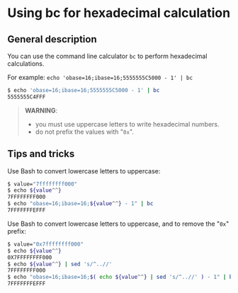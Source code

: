 # Using bc for hexadecimal calculation

## General description

You can use the command line calculator `bc` to perform hexadecimal calculations.

For example: `echo 'obase=16;ibase=16;5555555C5000 - 1' | bc`


```bash
$ echo 'obase=16;ibase=16;5555555C5000 - 1' | bc
5555555C4FFF
```

> **WARNING**: 
> * you must use uppercase letters to write hexadecimal numbers.
> * do not prefix the values with "`0x`".

## Tips and tricks

Use Bash to convert lowercase letters to uppercase:

```bash
$ value="7ffffffff000"
$ echo ${value^^}
7FFFFFFFF000
$ echo "obase=16;ibase=16;${value^^} - 1" | bc
7FFFFFFFEFFF
```

Use Bash to convert lowercase letters to uppercase, and to remove the "`0x`" prefix:


```bash
$ value="0x7ffffffff000"
$ echo ${value^^}
0X7FFFFFFFF000
$ echo ${value^^} | sed 's/^..//'
7FFFFFFFF000
$ echo "obase=16;ibase=16;$( echo ${value^^} | sed 's/^..//' ) - 1" | bc
7FFFFFFFEFFF
```
